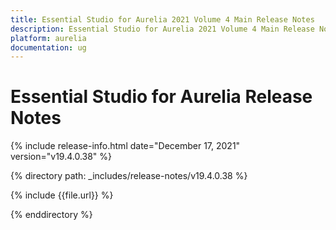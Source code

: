 ```yaml
---
title: Essential Studio for Aurelia 2021 Volume 4 Main Release Notes  
description: Essential Studio for Aurelia 2021 Volume 4 Main Release Notes  
platform: aurelia
documentation: ug
---
```


# Essential Studio for Aurelia  Release Notes  

{% include release-info.html date="December 17, 2021"  version="v19.4.0.38" %} 


{% directory path: _includes/release-notes/v19.4.0.38 %}

{% include {{file.url}} %}

{% enddirectory %}